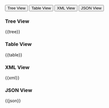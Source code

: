 <div class="tab">
  <button class="tablinks active" onclick="openTab(event, 'Tree View')">Tree View</button>
  <button class="tablinks" onclick="openTab(event, 'Table View')">Table View</button>
  <button class="tablinks" onclick="openTab(event, 'XML View')">XML View</button>
  <button class="tablinks" onclick="openTab(event, 'JSON View')">JSON View</button>
</div>

<div id="Tree View" class="tabcontent expandedexample" style="display:block">
  <h3>Tree View</h3>
  {{tree}}
</div>
<div id="Table View" class="tabcontent expandedexample">
  <h3>Table View</h3>
 {{table}}
</div>
<div id="XML View" class="tabcontent">
  <h3>XML View</h3>
 {{xml}}
</div>
<div id="JSON View" class="tabcontent">
  <h3>JSON View</h3>
 {{json}}
</div>